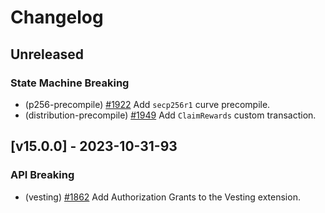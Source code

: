 <!--
Some comments at head of file...
-->
# Changelog

## Unreleased

### State Machine Breaking

- (p256-precompile) [#1922](https://github.com/evmos/evmos/pull/1922) Add `secp256r1` curve precompile.
- (distribution-precompile) [#1949](https://github.com/evmos/evmos/pull/1949) Add `ClaimRewards` custom transaction.

## [v15.0.0] - 2023-10-31-93

### API Breaking

- (vesting) [#1862](https://github.com/evmos/evmos/pull/1862) Add Authorization Grants to the Vesting extension.

